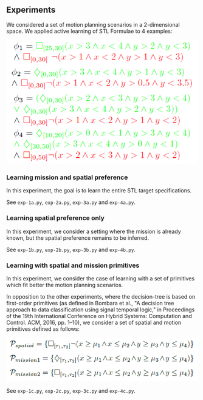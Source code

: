 ## Experiments

We considered a set of motion planning scenarios in a 2-dimensional space.
We applied active learning of STL Formulae to 4 examples:

![STL Examples](exp.png)



### Learning mission and spatial preference

In this experiment, the goal is to learn the entire STL target specifications.

See `exp-1a.py`, `exp-2a.py`, `exp-3a.py` and `exp-4a.py`.



### Learning spatial preference only

In this experiment, we consider a setting where the mission is already known, but the spatial preference remains to be inferred.

See `exp-1b.py`, `exp-2b.py`, `exp-3b.py` and `exp-4b.py`.



### Learning with spatial and mission primitives

In this experiment, we consider the case of learning with a set of primitives which fit better the motion planning scenarios.

In opposition to the other experiments, where the decision-tree is based on first-order primitives (as defined in Bombara et al., "A decision tree approach to data classification using signal temporal logic," in Proceedings of the 19th International Conference on Hybrid Systems: Computation and Control. ACM, 2016, pp. 1–10), we consider a set of spatial and motion primitives defined as follows:

![Spatial and Mission Primitives](sm-prim.png)

See `exp-1c.py`, `exp-2c.py`, `exp-3c.py` and `exp-4c.py`.
